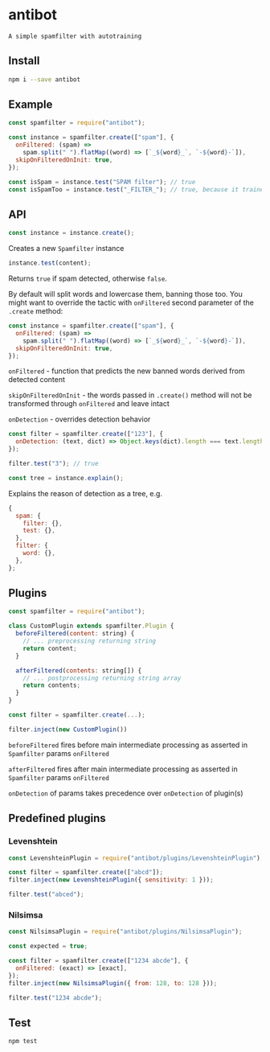 # antibot

```
A simple spamfilter with autotraining
```

## Install

```bash
npm i --save antibot
```

## Example

```js
const spamfilter = require("antibot");

const instance = spamfilter.create(["spam"], {
  onFiltered: (spam) =>
    spam.split(" ").flatMap((word) => [`_${word}_`, `-${word}-`]),
  skipOnFilteredOnInit: true,
});

const isSpam = instance.test("SPAM filter"); // true
const isSpamToo = instance.test("_FILTER_"); // true, because it trained from onFiltered call
```

## API

```js
const instance = instance.create();
```

Creates a new `Spamfilter` instance

```js
instance.test(content);
```

Returns `true` if spam detected, otherwise `false`.

By default will split words and lowercase them, banning those too. You might want to override the tactic with `onFiltered` second parameter of the `.create` method:

```js
const instance = spamfilter.create(["spam"], {
  onFiltered: (spam) =>
    spam.split(" ").flatMap((word) => [`_${word}_`, `-${word}-`]),
  skipOnFilteredOnInit: true,
});
```

`onFiltered` - function that predicts the new banned words derived from detected content

`skipOnFilteredOnInit` - the words passed in `.create()` method will not be transformed through `onFiltered` and leave intact

`onDetection` - overrides detection behavior

```js
const filter = spamfilter.create(["123"], {
  onDetection: (text, dict) => Object.keys(dict).length === text.length,
});

filter.test("3"); // true
```

```js
const tree = instance.explain();
```

Explains the reason of detection as a tree, e.g.

```js
{
  spam: {
    filter: {},
    test: {},
  },
  filter: {
    word: {},
  },
};
```

## Plugins

```js
const spamfilter = require("antibot");

class CustomPlugin extends spamfilter.Plugin {
  beforeFiltered(content: string) {
    // ... preprocessing returning string
    return content;
  }

  afterFiltered(contents: string[]) {
    // ... postprocessing returning string array
    return contents;
  }
}

const filter = spamfilter.create(...);

filter.inject(new CustomPlugin())
```

`beforeFiltered` fires before main intermediate processing as asserted in `Spamfilter` params `onFiltered`

`afterFiltered` fires after main intermediate processing as asserted in `Spamfilter` params `onFiltered`

`onDetection` of params takes precedence over `onDetection` of plugin(s)

## Predefined plugins

### Levenshtein

```js
const LevenshteinPlugin = require("antibot/plugins/LevenshteinPlugin");

const filter = spamfilter.create(["abcd"]);
filter.inject(new LevenshteinPlugin({ sensitivity: 1 }));

filter.test("abced");
```

### Nilsimsa

```js
const NilsimsaPlugin = require("antibot/plugins/NilsimsaPlugin");

const expected = true;

const filter = spamfilter.create(["1234 abcde"], {
  onFiltered: (exact) => [exact],
});
filter.inject(new NilsimsaPlugin({ from: 128, to: 128 }));

filter.test("1234 abcde");
```

## Test

```bash
npm test
```
